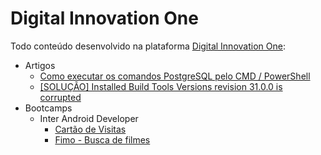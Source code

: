 # Digital Innovation One
Todo conteúdo desenvolvido na plataforma [Digital Innovation One](https://web.digitalinnovation.one/):

- Artigos
  - [Como executar os comandos PostgreSQL pelo CMD / PowerShell](https://github.com/carvaldo/Digital-Innovation-One/blob/master/artigos/Como-executar-os-comandos-PostgreSQL-pelo-CMD.pdf)
  - [[SOLUÇÃO] Installed Build Tools Versions revision 31.0.0 is corrupted](https://web.digitalinnovation.one/articles/solucao-installed-build-tools-versions-revision-3100-is-corrupted)
- Bootcamps
  - Inter Android Developer
    - [Cartão de Visitas](https://github.com/carvaldo/Digital-Innovation-One/tree/master/bootcamps/Inter-Android-Developer/CartoVisitas)
    - [Fimo - Busca de filmes](https://github.com/carvaldo/Digital-Innovation-One/tree/master/bootcamps/Inter-Android-Developer/Fimo)
